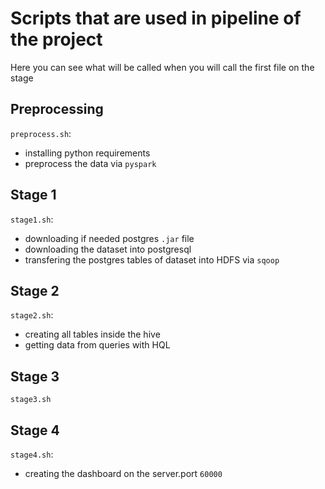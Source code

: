 # Scripts that are used in pipeline of the project
Here you can see what will be called when you will call the first file on the stage

## Preprocessing
`preprocess.sh`:
  - installing python requirements
  - preprocess the data via `pyspark`
## Stage 1
`stage1.sh`:
  - downloading if needed postgres  `.jar` file
  - downloading the dataset into postgresql
  - transfering the postgres tables of dataset into HDFS via `sqoop`
## Stage 2
`stage2.sh`:
  - creating all tables inside the hive
  - getting data from queries with HQL
## Stage 3
`stage3.sh`
## Stage 4
`stage4.sh`:
  - creating the dashboard on the server.port `60000`
